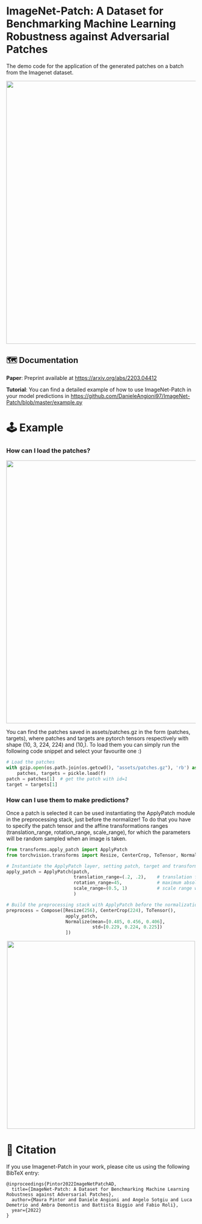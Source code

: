 # **ImageNet-Patch: A Dataset for Benchmarking Machine Learning Robustness against Adversarial Patches**

The demo code for the application of the generated patches on a batch from the Imagenet dataset.

<p align="center">
     <img src="https://github.com/DanieleAngioni97/ImageNet-Patch/blob/master/assets/Imagenet-Patch-schema.png" 
          width=700px 
          height=auto/>
</p>

## :world_map: Documentation

**Paper**: Preprint available at https://arxiv.org/abs/2203.04412

**Tutorial**: You can find a detailed example of how to use ImageNet-Patch in your model predictions in https://github.com/DanieleAngioni97/ImageNet-Patch/blob/master/example.py

# :joystick: Example

### How can I load the patches?

<p align="center">
     <img src="https://github.com/DanieleAngioni97/ImageNet-Patch/blob/master/assets/Imagenet_Patch.png" 
          width=700px 
          height=auto/>
</p>

You can find the patches saved in assets/patches.gz in the form (patches, targets),
where patches and targets are pytorch tensors respectively with shape (10, 3, 224, 224) and (10,).
To load them you can simply run the following code snippet and select your favourite one :)

```python
# Load the patches
with gzip.open(os.path.join(os.getcwd(), "assets/patches.gz"), 'rb') as f:
    patches, targets = pickle.load(f)
patch = patches[1]  # get the patch with id=1
target = targets[1]
```




### How can I use them to make predictions?

Once a patch is selected it can be used 
instantiating the ApplyPatch module in the preprocessing stack, just before the normalizer!
To do that you have to specify the patch tensor and the affine transformations
ranges (translation_range, rotation_range, scale_range), for which the parameters will be random sampled when an image is taken.


```python
from transforms.apply_patch import ApplyPatch
from torchvision.transforms import Resize, CenterCrop, ToTensor, Normalize, Compose

# Instantiate the ApplyPatch layer, setting patch, target and transforms
apply_patch = ApplyPatch(patch,
                         translation_range=(.2, .2),    # translation fraction wrt image dimensions
                         rotation_range=45,             # maximum absolute value of the rotation in degree
                         scale_range=(0.5, 1)           # scale range wrt image dimensions
                         )

# Build the preprocessing stack with ApplyPatch before the normalization step
preprocess = Compose([Resize(256), CenterCrop(224), ToTensor(),
                      apply_patch,
                      Normalize(mean=[0.485, 0.456, 0.406],
                                std=[0.229, 0.224, 0.225])
                      ])
```



<p align="center">
     <img src="https://github.com/DanieleAngioni97/ImageNet-Patch/blob/master/assets/Imagenet_Patch_Predictions.png" 
          width=500px 
          height=auto/>
</p>

# :newspaper: Citation

If you use Imagenet-Patch in your work, please cite us using the following BibTeX entry:

```
@inproceedings{Pintor2022ImageNetPatchAD,
  title={ImageNet-Patch: A Dataset for Benchmarking Machine Learning Robustness against Adversarial Patches},
  author={Maura Pintor and Daniele Angioni and Angelo Sotgiu and Luca Demetrio and Ambra Demontis and Battista Biggio and Fabio Roli},
  year={2022}
}
```
